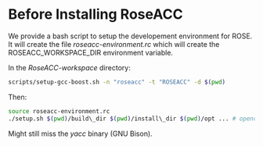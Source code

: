 Before Installing RoseACC
=========================

We provide a bash script to setup the developement environment for ROSE.
It will create the file *roseacc-environment.rc* which will create the ROSEACC\_WORKSPACE\_DIR environment variable.

In the *RoseACC-workspace* directory:
```bash
scripts/setup-gcc-boost.sh -n "roseacc" -t "ROSEACC" -d $(pwd)
```
Then:
```bash
source roseacc-environment.rc
./setup.sh $(pwd)/build\_dir $(pwd)/install\_dir $(pwd)/opt ... # opencl\_inc opencl\_lib sqlite\_inc sqlite\_lib \[parallel\_make=8\]
```


Might still miss the *yacc* binary (GNU Bison).
